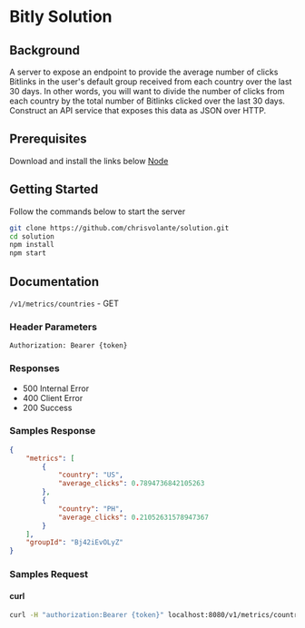 # Bitly Solution

## Background

A server to expose an endpoint to provide the average number of clicks Bitlinks in the user's default group received from each country over the last 30 days. In other words, you will want to divide the number of clicks from each country by the total number of Bitlinks clicked over the last 30 days.
Construct an API service that exposes this data as JSON over HTTP.

## Prerequisites 

Download and install the links below
[Node](nodejs.org)

## Getting Started

Follow the commands below to start the server

```bash
git clone https://github.com/chrisvolante/solution.git
cd solution
npm install
npm start
```

## Documentation

`/v1/metrics/countries` - GET

### Header Parameters

`Authorization: Bearer {token}`

### Responses

* 500 Internal Error
* 400 Client Error
* 200 Success

### Samples Response

```json
{
    "metrics": [
        {
            "country": "US",
            "average_clicks": 0.7894736842105263
        },
        {
            "country": "PH",
            "average_clicks": 0.21052631578947367
        }
    ],
    "groupId": "Bj42iEvOLyZ"
}
```

### Samples Request

#### curl

```bash
curl -H "authorization:Bearer {token}" localhost:8080/v1/metrics/countries
```
